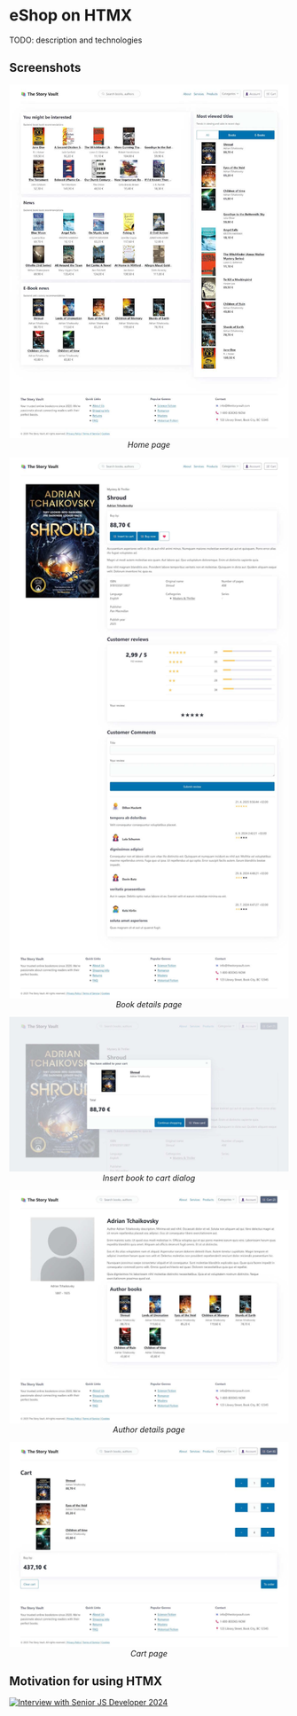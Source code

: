 # eShop on HTMX

TODO: description and technologies

## Screenshots

<div align="center">

![Home screen](doc/01-Home.jpeg)
*Home page*

![Home screen](doc/02-Book.jpeg)
*Book details page*

![Home screen](doc/03-Insert.jpeg)
*Insert book to cart dialog*

![Home screen](doc/04-Author.jpeg)
*Author details page*

![Home screen](doc/05-Cart.jpeg)
*Cart page*

</div>

## Motivation for using HTMX
[![Interview with Senior JS Developer 2024](https://img.youtube.com/vi/aWfYxg-Ypm4/0.jpg)](https://www.youtube.com/watch?v=aWfYxg-Ypm4)